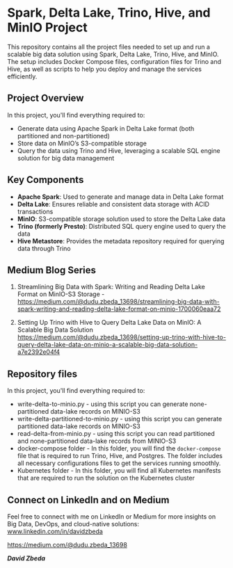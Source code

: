 # Spark, Delta Lake, Trino, Hive, and MinIO Project

This repository contains all the project files needed to set up and run a scalable big data solution using Spark, Delta Lake, Trino, Hive, and MinIO. The setup includes Docker Compose files, configuration files for Trino and Hive, as well as scripts to help you deploy and manage the services efficiently.

## Project Overview

In this project, you'll find everything required to:
- Generate data using Apache Spark in Delta Lake format (both partitioned and non-partitioned)
- Store data on MinIO’s S3-compatible storage
- Query the data using Trino and Hive, leveraging a scalable SQL engine solution for big data management

## Key Components
- **Apache Spark**: Used to generate and manage data in Delta Lake format
- **Delta Lake**: Ensures reliable and consistent data storage with ACID transactions
- **MinIO**: S3-compatible storage solution used to store the Delta Lake data
- **Trino (formerly Presto)**: Distributed SQL query engine used to query the data
- **Hive Metastore**: Provides the metadata repository required for querying data through Trino

## Medium Blog Series

1. Streamlining Big Data with Spark: Writing and Reading Delta Lake Format on MinIO-S3 Storage - https://medium.com/@dudu.zbeda_13698/streamlining-big-data-with-spark-writing-and-reading-delta-lake-format-on-minio-1700060eaa72

2. Setting Up Trino with Hive to Query Delta Lake Data on MinIO: A Scalable Big Data Solution
https://medium.com/@dudu.zbeda_13698/setting-up-trino-with-hive-to-query-delta-lake-data-on-minio-a-scalable-big-data-solution-a7e2392e04f4

## Repository files

In this project, you'll find everything required to:
- write-delta-to-minio.py - using this script you can generate none-partitioned data-lake records on MINIO-S3
- write-delta-partitioned-to-minio.py - using this script you can generate partitioned data-lake records on MINIO-S3
- read-delta-from-minio.py - using this script you can read partitioned and none-partitioned data-lake records from MINIO-S3
- docker-compose folder - In this folder, you will find the `docker-compose` file that is required to run Trino, Hive, and Postgres. The folder includes all necessary configurations files to get the services running smoothly. 
- Kubernetes folder - In this folder, you will find all Kubernetes manifests that are required to run the solution on the Kubernetes cluster 


## Connect on LinkedIn and on Medium
Feel free to connect with me on LinkedIn or Medium for more insights on Big Data, DevOps, and cloud-native solutions:
www.linkedin.com/in/davidzbeda

https://medium.com/@dudu.zbeda_13698

***David Zbeda***


